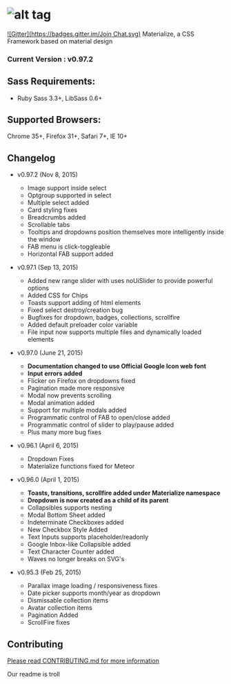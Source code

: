 ![alt tag](https://raw.github.com/dogfalo/materialize/master/images/materialize.gif)
===========

[![Gitter](https://badges.gitter.im/Join Chat.svg)](https://gitter.im/Dogfalo/materialize?utm_source=badge&utm_medium=badge&utm_campaign=pr-badge&utm_content=badge)
Materialize, a CSS Framework based on material design

### Current Version : v0.97.2

## Sass Requirements:
- Ruby Sass 3.3+, LibSass 0.6+

## Supported Browsers:
Chrome 35+, Firefox 31+, Safari 7+, IE 10+

## Changelog
- v0.97.2 (Nov 8, 2015)
  - Image support inside select
  - Optgroup supported in select
  - Multiple select added
  - Card styling fixes
  - Breadcrumbs added
  - Scrollable tabs
  - Tooltips and dropdowns position themselves more intelligently inside the window
  - FAB menu is click-toggleable
  - Horizontal FAB support added
- v0.97.1 (Sep 13, 2015)
  - Added new range slider with uses noUiSlider to provide powerful options
  - Added CSS for Chips
  - Toasts support adding of html elements
  - Fixed select destroy/creation bug
  - Bugfixes for dropdown, badges, collections, scrollfire
  - Added default preloader color variable
  - File input now supports multiple files and dynamically loaded elements
- v0.97.0 (June 21, 2015)
  - **Documentation changed to use Official Google Icon web font**
  - **Input errors added**
  - Flicker on Firefox on dropdowns fixed
  - Pagination made more responsive
  - Modal now prevents scrolling
  - Modal animation added
  - Support for multiple modals added
  - Programmatic control of FAB to open/close added
  - Programmatic control of slider to play/pause added
  - Plus many more bug fixes
- v0.96.1 (April 6, 2015)
  - Dropdown Fixes
  - Materialize functions fixed for Meteor
- v0.96.0 (April 1, 2015)
  - **Toasts, transitions, scrollfire added under Materialize namespace**
  - **Dropdown is now created as a child of its parent**
  - Collapsibles supports nesting
  - Modal Bottom Sheet added
  - Indeterminate Checkboxes added
  - New Checkbox Style Added
  - Text Inputs supports placeholder/readonly
  - Google Inbox-like Collapsible added
  - Text Character Counter added
  - Waves no longer breaks on SVG's

- v0.95.3 (Feb 25, 2015)
  - Parallax image loading / responsiveness fixes
  - Date picker supports month/year as dropdown
  - Dismissable collection items
  - Avatar collection items
  - Pagination Added
  - ScrollFire fixes


## Contributing
[Please read CONTRIBUTING.md for more information](CONTRIBUTING.md)

Our readme is troll
